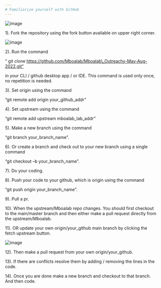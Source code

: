 ```yaml
---
# Familiarize yourself with GitHub
---
```


![image](https://user-images.githubusercontent.com/5617255/164552165-805abd90-fdee-4b59-a9b0-abe8fc5754ac.png)


1). Fork the repository using the fork button available on upper right
corner.

![image](https://user-images.githubusercontent.com/5617255/164552405-8b1b78be-8409-4d6a-ab48-ce03dae37753.png)

2). Run the command

“ git clone https://github.com/Mboalab/Mboalab\_Outreachy-May-Aug-2022.git”

in your CLI / github desktop app / or IDE. This command is used only
once, no repetition is needed.

3). Set origin using the command

“git remote add origin your\_github\_addr”

4). Set upstream using the command

“git remote add upstream mboalab\_lab\_addr”

5). Make a new branch using the command

“git branch your\_branch\_name”.

6). Or create a branch and check out to your new branch using a single
command

“git checkout –b your\_branch\_name”.

7). Do your coding.

8). Push your code to your github, which is origin using the command

“git push origin your\_branch\_name”.

9). Pull a pr.

10). When the upstream/Mboalab repo changes. You should first checkout
to the main/master branch and then either make a pull request directly
from the upstream/Mboalab.

11). OR update your own origin/your\_github main branch by clicking the
fetch upstream button.

![image](https://user-images.githubusercontent.com/5617255/164552481-1d0ea221-9a7a-4e9f-9ea6-e85adc38bc02.png)

12). Then make a pull request from your own origin/your\_github.

13). If there are conflicts resolve them by adding / removing the lines
in the code.

14). Once you are done make a new branch and checkout to that branch.
And then code.


